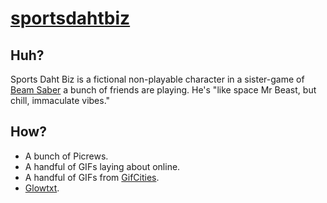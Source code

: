 ﻿# [sportsdahtbiz](https://sportsdahtbiz.cpusonicatt.com/)

## Huh?
Sports Daht Biz is a fictional non-playable character in a sister-game of [Beam Saber](https://austin-ramsay.itch.io/beamsaber) a bunch of friends are playing. He's "like space Mr Beast, but chill, immaculate vibes."

## How?
- A bunch of Picrews.
- A handful of GIFs laying about online.
- A handful of GIFs from [GifCities](https://gifcities.org/).
- [Glowtxt](https://glowtxt.com/).
